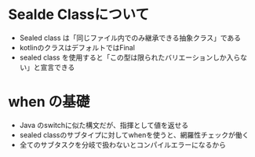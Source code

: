 # Sealde Classについて

- Sealed class は「同じファイル内でのみ継承できる抽象クラス」である
- kotlinのクラスはデフォルトではFinal
- sealed class を使用すると「この型は限られたバリエーションしか入らない」と宣言できる

# when の基礎
- Java のswitchに似た構文だが、指揮として値を返せる 
- sealed classのサブタイプに対してwhenを使うと、網羅性チェックが働く
 - 全てのサブタスクを分岐で扱わないとコンパイルエラーになるから


